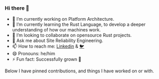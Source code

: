 ### Hi there 👋

<!--
**davidmaceachern/davidmaceachern** is a ✨ _special_ ✨ repository because its `README.md` (this file) appears on your GitHub profile.

Here are some ideas to get you started:

-->
- 🔭 I’m currently working on Platform Architecture.
- 🌱 I’m currently learning the Rust Language, to develop a deeper understanding of how our machines work.
- 👯 I’m looking to collaborate on opensource Rust projects.
- 💬 Ask me about Site Reliability Engineering.
- 📫 How to reach me: [Linkedin](https://www.linkedin.com/in/david-maceachern-35943440/) & [🐦](https://mobile.twitter.com/maceacherndjh)
- 😄 Pronouns: he/him
- ⚡ Fun fact: Successfully grown 🥑

Below I have pinned contributions, and things I have worked on or with.
